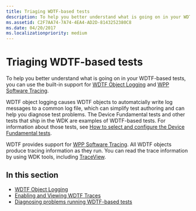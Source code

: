 ```yaml
---
title: Triaging WDTF-based tests
description: To help you better understand what is going on in your WDTF-based tests, you can use the built-in support for WDTF Object Logging and WPP Software Tracing.
ms.assetid: C2F7AA74-7A74-4EA4-AD2D-8143252380C8
ms.date: 04/20/2017
ms.localizationpriority: medium
---
```


# Triaging WDTF-based tests


To help you better understand what is going on in your WDTF-based tests, you can use the built-in support for [WDTF Object Logging](logging-and-tracing.md) and [WPP Software Tracing](../devtest/wpp-software-tracing.md).

WDTF object logging causes WDTF objects to automatcially write log messages to a common log file, which can simplify test authoring and can help you diagnose test problems. The Device Fundamental tests and other tests that ship in the WDK are examples of WDTF-based tests. For information about those tests, see [How to select and configure the Device Fundamental tests](/windows-hardware/drivers).

WDTF provides support for [WPP Software Tracing](../devtest/wpp-software-tracing.md). All WDTF objects produce tracing information as they run. You can read the trace information by using WDK tools, including [TraceView](../devtest/using-traceview.md).

## In this section


-   [WDTF Object Logging](logging-and-tracing.md)
-   [Enabling and Viewing WDTF Traces](viewing-wdtf-traces.md)
-   [Diagnosing problems running WDTF-based tests](diagnosing-problems-running-wdtf-based-tests.md)

 

